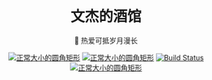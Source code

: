 <h1 align="center">文杰的酒馆</h1>

<div align="center">

👾 热爱可抵岁月漫长

[![正常大小的圆角矩形](https://img.shields.io/badge/author-Cwenjie-blue.svg)](https://github.com/Cwenjie)
[![正常大小的圆角矩形](https://img.shields.io/badge/blog-wenjie%60sblog-yellow.svg)](https://blog.icmore.top)
[![Build Status](https://www.travis-ci.org/Cwenjie/blog.svg?branch=master)](https://travis-ci.org/Cwenjie/blog)
[![正常大小的圆角矩形](https://img.shields.io/badge/homepage-icmore-green.svg)](https://icmore.top)

</div>



